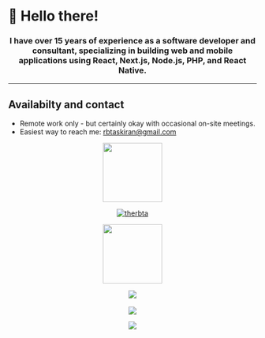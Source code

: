 # 👋 Hello there!

<h3 align="center">I have over 15 years of experience as a software developer and consultant, specializing in building web and mobile applications using React, Next.js, Node.js, PHP, and React Native. </h3>

---

## Availabilty and contact

- Remote work only - but certainly okay with occasional on-site meetings.
- Easiest way to reach me: rbtaskiran@gmail.com

<div style="display: none">
  <p align="center">
  <img src="https://komarev.com/ghpvc/?username=therbta&label=Profile%20views&color=0e75b6&style=flat&show_icons=true&theme=radical" alt="therbta" />
</p>


  <p align="center">
  <img src="https://cdn.jsdelivr.net/gh/devicons/devicon/icons/javascript/javascript-original.svg" height="80" />
   </p>
   

<p align="center">
     <img src="https://cdn.jsdelivr.net/gh/devicons/devicon/icons/react/react-original-wordmark.svg" height="70" />&nbsp;&nbsp;
     <img src="https://cdn.jsdelivr.net/gh/devicons/devicon/icons/jquery/jquery-plain-wordmark.svg" height="70" />&nbsp;&nbsp;
     <img src="https://camo.githubusercontent.com/715227adcbce086f9b1e9ffa7b50efb637451aaef673a7a2438a12c9bd1bd90a/68747470733a2f2f63646e2e6a7364656c6976722e6e65742f67682f64657669636f6e732f64657669636f6e2f69636f6e732f66697265626173652f66697265626173652d706c61696e2d776f72646d61726b2e737667" height="80" />
  </p>
  
  <p align="center">
  <img src="https://user-images.githubusercontent.com/33683226/208798660-4bbba000-694f-4d30-9dff-428694e8ff3d.png" height="75">
   </p>
 
  
  <p align="center">
     <img src="https://www.php.net/images/logos/new-php-logo.svg" height="50">&nbsp;&nbsp;
     <img src="https://cdn.jsdelivr.net/gh/devicons/devicon/icons/mysql/mysql-original-wordmark.svg" height="70">&nbsp;&nbsp;
 </p>
 
 
<p align="center">
     <img src="https://cdn.jsdelivr.net/gh/devicons/devicon/icons/html5/html5-original.svg" height="50" />&nbsp;&nbsp;
     <img src="https://cdn.jsdelivr.net/gh/devicons/devicon/icons/css3/css3-original.svg" height="50" /> &nbsp;&nbsp;
     <img src="https://cdn.jsdelivr.net/gh/devicons/devicon/icons/bootstrap/bootstrap-plain-wordmark.svg" height="50" /> &nbsp;&nbsp;
     <img src="https://cdn.jsdelivr.net/gh/devicons/devicon/icons/tailwindcss/tailwindcss-plain.svg" height="50" /> &nbsp;&nbsp;
 </p>
 
</div>
 
 <p align="center">
   <img src="https://cdn.jsdelivr.net/gh/devicons/devicon/icons/amazonwebservices/amazonwebservices-plain-wordmark.svg" width="120">
 </p>
 

<p align="center">
  <a href="https://twitter.com/therbta" target="blank"><img src="https://img.shields.io/twitter/follow/therbta?logo=twitter&style=for-the-badge" alt="therbta" /></a>
</p>

<p align="center">
   <img src="https://img.shields.io/badge/code_style-prettier-ff69b4.svg" width="120">
</p>
   

<p align="center">
<img class="img" src="https://github-readme-stats.vercel.app/api?username=therbta&show_icons=true&theme=radical" />
<br><br>
<img class="img" src="https://github-readme-streak-stats.herokuapp.com?user=therbta&theme=radical&hide_border=false&date_format=M%20j%5B%2C%20Y%5D" />  
</p>

<p align="center"> <img src="https://activity-graph.herokuapp.com/graph?username=therbta&theme=xcode" /></div>

